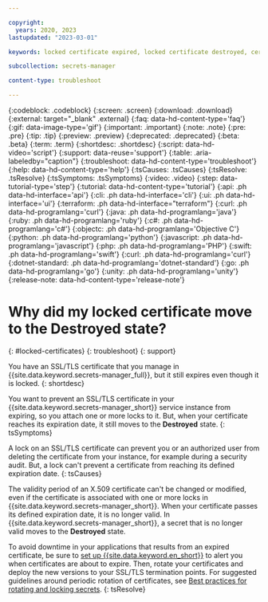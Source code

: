 ```yaml
---

copyright:
  years: 2020, 2023
lastupdated: "2023-03-01"

keywords: locked certificate expired, locked certificate destroyed, certificate with lock expired, certificate with lock destroyed

subcollection: secrets-manager

content-type: troubleshoot

---
```


{:codeblock: .codeblock}
{:screen: .screen}
{:download: .download}
{:external: target="_blank" .external}
{:faq: data-hd-content-type='faq'}
{:gif: data-image-type='gif'}
{:important: .important}
{:note: .note}
{:pre: .pre}
{:tip: .tip}
{:preview: .preview}
{:deprecated: .deprecated}
{:beta: .beta}
{:term: .term}
{:shortdesc: .shortdesc}
{:script: data-hd-video='script'}
{:support: data-reuse='support'}
{:table: .aria-labeledby="caption"}
{:troubleshoot: data-hd-content-type='troubleshoot'}
{:help: data-hd-content-type='help'}
{:tsCauses: .tsCauses}
{:tsResolve: .tsResolve}
{:tsSymptoms: .tsSymptoms}
{:video: .video}
{:step: data-tutorial-type='step'}
{:tutorial: data-hd-content-type='tutorial'}
{:api: .ph data-hd-interface='api'}
{:cli: .ph data-hd-interface='cli'}
{:ui: .ph data-hd-interface='ui'}
{:terraform: .ph data-hd-interface="terraform"}
{:curl: .ph data-hd-programlang='curl'}
{:java: .ph data-hd-programlang='java'}
{:ruby: .ph data-hd-programlang='ruby'}
{:c#: .ph data-hd-programlang='c#'}
{:objectc: .ph data-hd-programlang='Objective C'}
{:python: .ph data-hd-programlang='python'}
{:javascript: .ph data-hd-programlang='javascript'}
{:php: .ph data-hd-programlang='PHP'}
{:swift: .ph data-hd-programlang='swift'}
{:curl: .ph data-hd-programlang='curl'}
{:dotnet-standard: .ph data-hd-programlang='dotnet-standard'}
{:go: .ph data-hd-programlang='go'}
{:unity: .ph data-hd-programlang='unity'}
{:release-note: data-hd-content-type='release-note'}

# Why did my locked certificate move to the Destroyed state?
{: #locked-certificates}
{: troubleshoot} 
{: support}

You have an SSL/TLS certificate that you manage in {{site.data.keyword.secrets-manager_full}}, but it still expires even though it is locked.
{: shortdesc}

You want to prevent an SSL/TLS certificate in your {{site.data.keyword.secrets-manager_short}} service instance from expiring, so you attach one or more locks to it. But, when your certificate reaches its expiration date, it still moves to the **Destroyed** state. 
{: tsSymptoms}


A lock on an SSL/TLS certificate can prevent you or an authorized user from deleting the certificate from your instance, for example during a security audit. But, a lock can't prevent a certificate from reaching its defined expiration date.
{: tsCauses}

The validity period of an X.509 certificate can't be changed or modified, even if the certificate is associated with one or more locks in {{site.data.keyword.secrets-manager_short}}. When your certificate passes its defined expiration date, it is no longer valid. In {{site.data.keyword.secrets-manager_short}}, a secret that is no longer valid moves to the **Destroyed** state.

To avoid downtime in your applications that results from an expired certificate, be sure to [set up {{site.data.keyword.en_short}}](/docs/secrets-manager?topic=secrets-manager-event-notifications) to alert you when certificates are about to expire. Then, rotate your certificates and deploy the new versions to your SSL/TLS termination points. For suggested guidelines around periodic rotation of certificates, see [Best practices for rotating and locking secrets](/docs/secrets-manager?topic=secrets-manager-best-practices-rotate-secrets#best-practices-lock-secrets).
{: tsResolve}




